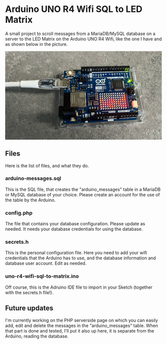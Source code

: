 # Arduino UNO R4 Wifi SQL to LED Matrix
A small project to scroll messages from a MariaDB/MySQL database on a server to the LED Matrix on the Arduino UNO R4 Wifi, like the one I have and as shown below in the picture.

![Arduino Uno R4 Wifi, with the LED Matrix](arduino-uno-r4-wifi.jpg)

## Files
Here is the list of files, and what they do.

### arduino-messages.sql
This is the SQL file, that creates the "arduino_messages" table in a MariaDB or MySQL database of your choice. Please create an account for the use of the table by the Arduino.

### config.php
The file that contains your database configuration. Please update as needed. It needs your database credentials for using the database.

### secrets.h
This is the personal configuration file. Here you need to add your wifi credentials that the Arduino has to use, and the database information and database user account. Edit as needed.

### uno-r4-wifi-sql-to-matrix.ino
Off course, this is the Adruino IDE file to import in your Sketch (together with the secrets.h file!).

## Future updates
I'm currently working on the PHP serverside page on which you can easily add, edit and delete the messages in the "arduino_messages" table. When that part is done and tested, I'll put it also up here, it is separate from the Arduino, reading the database.
